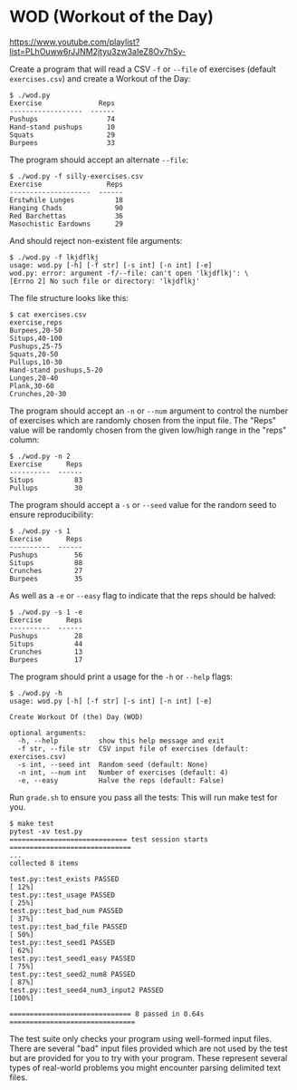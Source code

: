 # WOD (Workout of the Day)

https://www.youtube.com/playlist?list=PLhOuww6rJJNM2jtyu3zw3aIeZ8Ov7hSy-

Create a program that will read a CSV `-f` or `--file` of exercises (default `exercises.csv`) and create a Workout of the Day:

```
$ ./wod.py
Exercise              Reps
------------------  ------
Pushups                 74
Hand-stand pushups      10
Squats                  29
Burpees                 33
```

The program should accept an alternate `--file`:

```
$ ./wod.py -f silly-exercises.csv
Exercise                Reps
--------------------  ------
Erstwhile Lunges          18
Hanging Chads             90
Red Barchettas            36
Masochistic Eardowns      29
```

And should reject non-existent file arguments:

```
$ ./wod.py -f lkjdflkj
usage: wod.py [-h] [-f str] [-s int] [-n int] [-e]
wod.py: error: argument -f/--file: can't open 'lkjdflkj': \
[Errno 2] No such file or directory: 'lkjdflkj'
```

The file structure looks like this:

```
$ cat exercises.csv
exercise,reps
Burpees,20-50
Situps,40-100
Pushups,25-75
Squats,20-50
Pullups,10-30
Hand-stand pushups,5-20
Lunges,20-40
Plank,30-60
Crunches,20-30
```

The program should accept an `-n` or `--num` argument to control the number of exercises which are randomly chosen from the input file.
The "Reps" value will be randomly chosen from the given low/high range in the "reps" column:

```
$ ./wod.py -n 2
Exercise      Reps
----------  ------
Situps          83
Pullups         30
```

The program should accept a `-s` or `--seed` value for the random seed to ensure reproducibility:

```
$ ./wod.py -s 1
Exercise      Reps
----------  ------
Pushups         56
Situps          88
Crunches        27
Burpees         35
```

As well as a `-e` or `--easy` flag to indicate that the reps should be halved:

```
$ ./wod.py -s 1 -e
Exercise      Reps
----------  ------
Pushups         28
Situps          44
Crunches        13
Burpees         17
```

The program should print a usage for the `-h` or `--help` flags:

```
$ ./wod.py -h
usage: wod.py [-h] [-f str] [-s int] [-n int] [-e]

Create Workout Of (the) Day (WOD)

optional arguments:
  -h, --help          show this help message and exit
  -f str, --file str  CSV input file of exercises (default: exercises.csv)
  -s int, --seed int  Random seed (default: None)
  -n int, --num int   Number of exercises (default: 4)
  -e, --easy          Halve the reps (default: False)
```

Run `grade.sh` to ensure you pass all the tests:
This will run make test for you.

```
$ make test
pytest -xv test.py
============================= test session starts ==============================
...
collected 8 items

test.py::test_exists PASSED                                              [ 12%]
test.py::test_usage PASSED                                               [ 25%]
test.py::test_bad_num PASSED                                             [ 37%]
test.py::test_bad_file PASSED                                            [ 50%]
test.py::test_seed1 PASSED                                               [ 62%]
test.py::test_seed1_easy PASSED                                          [ 75%]
test.py::test_seed2_num8 PASSED                                          [ 87%]
test.py::test_seed4_num3_input2 PASSED                                   [100%]

============================== 8 passed in 0.64s ===============================
```

The test suite only checks your program using well-formed input files.
There are several "bad" input files provided which are not used by the test but are provided for you to try with your program.
These represent several types of real-world problems you might encounter parsing delimited text files.
